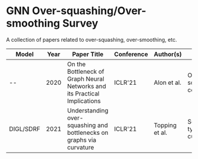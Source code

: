 # GNN Over-squashing/Over-smoothing Survey
A collection of papers related to over-squashing, over-smoothing, etc.

| Model | Year | Paper Title | Conference | Author(s) | Notes | Code |
| --- | --- | --- | --- | --- | --- | --- |
| -- | 2020 | On the Bottleneck of Graph Neural Networks and its Practical Implications | ICLR'21 | Alon et al. | Over-squashing concept | -- |
| DIGL/SDRF | 2021 | Understanding over-squashing and bottlenecks on graphs via curvature | ICLR'21 | Topping et al. | Several types of curvature | https://github.com/jctops/understanding-oversquashing |
